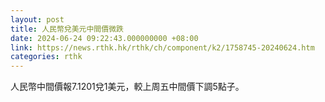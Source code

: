 ```yaml
---
layout: post
title: 人民幣兌美元中間價微跌
date: 2024-06-24 09:22:43.000000000 +08:00
link: https://news.rthk.hk/rthk/ch/component/k2/1758745-20240624.htm
categories: rthk
---
```


人民幣中間價報7.1201兌1美元，較上周五中間價下調5點子。
